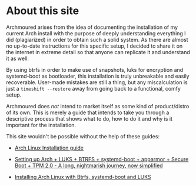 # About this site

Archmoured arises from the idea of documenting the installation of my current Arch install 
with the purpose of deeply understanding everything I did (plagiarized) in order to obtain such 
a solid system. As there are almost no up-to-date instructions for this specific setup, I decided 
to share it on the internet in extreme detail so that anyone can replicate it and understand it as well.

By using btrfs in order to make use of snapshots, luks for encryption and systemd-boot as bootloader, 
this installation is truly unbreakable and easily recoverable. User-made mistakes are still a thing, 
but any miscalculation is just a ```timeshift --restore``` away from going back to a functional, comfy setup.

Archmoured does _not_ intend to market itself as some kind of product/distro of its own. This is merely 
a guide that intends to take you through a descriptive process that shows what to do, how 
to do it and why is it important for the installation.

This site wouldn't be possible without the help of these guides:

- [Arch Linux Installation guide](https://wiki.archlinux.org/title/Installation_guide)

- [Setting up Arch + LUKS + BTRFS + systemd-boot + apparmor + Secure Boot + TPM 2.0 - A long, nightmarish journey, now simplified](https://lemmy.eus/post/2898)

- [Installing Arch Linux with Btrfs, systemd-boot and LUKS](https://nerdstuff.org/posts/2020/2020-004_arch_linux_luks_btrfs_systemd-boot/)